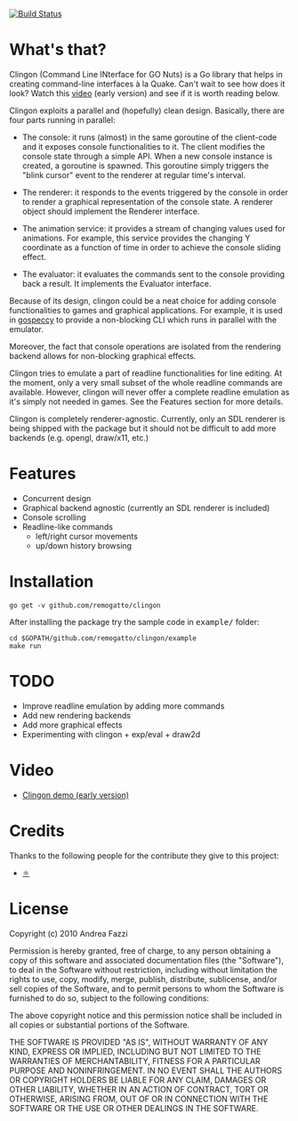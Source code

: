 [![Build Status](https://drone.io/github.com/remogatto/clingon/status.png)](https://drone.io/github.com/remogatto/clingon/latest)

# What's that?

Clingon (Command Line INterface for GO Nuts) is a Go library that
helps in creating command-line interfaces à la Quake. Can't wait to
see how does it look? Watch this
[video](http://www.youtube.com/watch?v=nee3BOtvUCE) (early version) and
see if it is worth reading below.

Clingon exploits a parallel and (hopefully) clean design. Basically,
there are four parts running in parallel:

* The console: it runs (almost) in the same goroutine of the
  client-code and it exposes console functionalities to it. The client
  modifies the console state through a simple API. When a new console
  instance is created, a goroutine is spawned. This goroutine simply
  triggers the "blink cursor" event to the renderer at regular time's
  interval.

* The renderer: it responds to the events triggered by the console in
  order to render a graphical representation of the console state. A
  renderer object should implement the Renderer interface.

* The animation service: it provides a stream of changing values used
  for animations. For example, this service provides the changing Y
  coordinate as a function of time in order to achieve the console
  sliding effect.

* The evaluator: it evaluates the commands sent to the console
  providing back a result. It implements the Evaluator interface.

Because of its design, clingon could be a neat choice for adding
console functionalities to games and graphical applications. For
example, it is used in
[gospeccy](https://github.com/remogatto/gospeccy/tree/clingon)
to provide a non-blocking CLI which runs in parallel with the emulator.

Moreover, the fact that console operations are isolated from the
rendering backend allows for non-blocking graphical effects.

Clingon tries to emulate a part of readline functionalities for line
editing. At the moment, only a very small subset of the whole readline
commands are available. However, clingon will never offer a complete
readline emulation as it's simply not needed in games. See the
Features section for more details.

Clingon is completely renderer-agnostic. Currently, only an SDL
renderer is being shipped with the package but it should not be
difficult to add more backends (e.g. opengl, draw/x11, etc.)

# Features

* Concurrent design
* Graphical backend agnostic (currently an SDL renderer is included)
* Console scrolling
* Readline-like commands
  * left/right cursor movements
  * up/down history browsing

# Installation

    go get -v github.com/remogatto/clingon

After installing the package try the sample code in <tt>example/</tt>
folder:

    cd $GOPATH/github.com/remogatto/clingon/example
    make run

# TODO

* Improve readline emulation by adding more commands
* Add new rendering backends
* Add more graphical effects
* Experimenting with clingon + exp/eval + draw2d

# Video

* [Clingon demo (early version)](http://www.youtube.com/watch?v=nee3BOtvUCE)

# Credits

Thanks to the following people for the contribute they give to this
project:

* [⚛](https://github.com/0xe2-0x9a-0x9b)

# License

Copyright (c) 2010 Andrea Fazzi

Permission is hereby granted, free of charge, to any person obtaining
a copy of this software and associated documentation files (the
"Software"), to deal in the Software without restriction, including
without limitation the rights to use, copy, modify, merge, publish,
distribute, sublicense, and/or sell copies of the Software, and to
permit persons to whom the Software is furnished to do so, subject to
the following conditions:

The above copyright notice and this permission notice shall be
included in all copies or substantial portions of the Software.

THE SOFTWARE IS PROVIDED "AS IS", WITHOUT WARRANTY OF ANY KIND,
EXPRESS OR IMPLIED, INCLUDING BUT NOT LIMITED TO THE WARRANTIES OF
MERCHANTABILITY, FITNESS FOR A PARTICULAR PURPOSE AND
NONINFRINGEMENT. IN NO EVENT SHALL THE AUTHORS OR COPYRIGHT HOLDERS BE
LIABLE FOR ANY CLAIM, DAMAGES OR OTHER LIABILITY, WHETHER IN AN ACTION
OF CONTRACT, TORT OR OTHERWISE, ARISING FROM, OUT OF OR IN CONNECTION
WITH THE SOFTWARE OR THE USE OR OTHER DEALINGS IN THE SOFTWARE.





